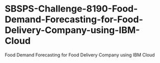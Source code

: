 # SBSPS-Challenge-8190-Food-Demand-Forecasting-for-Food-Delivery-Company-using-IBM-Cloud
Food Demand Forecasting for Food Delivery Company using IBM Cloud
